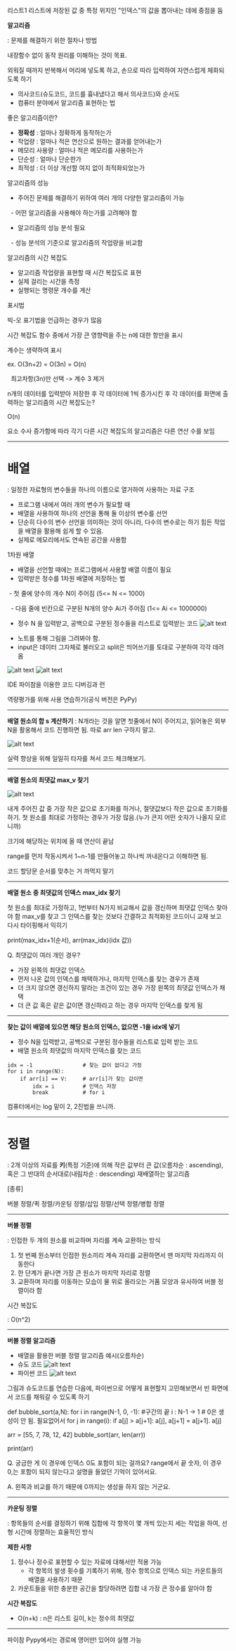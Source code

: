 리스트1
리스트에 저장된 값 중 특정 위치인 "인덱스"의 값을 뽑아내는 데에 중점을 둠

**알고리즘**

: 문제를 해결하기 위한 절차나 방법



내장함수 없이 동작 원리를 이해하는 것이 목표.

외워질 때까지 반복해서 머리에 넣도록 하고, 손으로 따라 입력하여 자연스럽게 체화되도록 하기



* 의사코드(슈도코드, 코드를 흉내냈다고 해서 의사코드)와 순서도
* 컴퓨터 분야에서 알고리즘 표현하는 법

좋은 알고리즘이란?

* **정확성** : 얼마나 정확하게 동작하는가
* 작업량 : 얼마나 적은 연산으로 원하는 결과를 얻어내는가
* 메모리 사용량 : 얼마나 적은 메모리를 사용하는가
* 단순성 : 얼마나 단순한가
* 최적성 : 더 이상 개선할 여지 없이 최적화되었는가



알고리즘의 성능

* 주어진 문제를 해결하기 위하여 여러 개의 다양한 알고리즘이 가능

 	- 어떤 알고리즘을 사용해야 하는가를 고려해야 함

* 알고리즘의 성능 분석 필요

 	- 성능 분석의 기준으로 알고리즘의 작업량을 비교함



알고리즘의 시간 복잡도

* 알고리즘 작업량을 표현할 때 시간 복잡도로 표현
* 실제 걸리는 시간을 측정
* 실행되는 명령문 개수를 계산



표시법

빅-오 표기법을 언급하는 경우가 많음

시간 복잡도 함수 중에서 가장 큰 영향력을 주는 n에 대한 항만을 표시

계수는 생략하여 표시



ex. O(3n+2) = O(3n) = O(n)

           최고차항(3n)만 선택 -> 계수 3 제거



n개의 데이터를 입력받아 저장한 후 각 데이터에 1씩 증가시킨 후 각 데이터를 화면에 출력하는 알고리즘의 시간 복잡도는?

O(n)



요소 수사 증가함에 따라 각기 다른 시간 복잡도의 알고리즘은 다른 연산 수를 보임



---



# **배열**



: 일정한 자료형의 변수들을 하나의 이름으로 열거하여 사용하는 자료 구조



* 프로그램 내에서 여러 개의 변수가 필요할 때
* 배열을 사용하여 하나의 선언을 통해 둘 이상의 변수를 선언
* 단순히 다수의 변수 선언을 의미하는 것이 아니라, 다수의 변수로는 하기 힘든 작업을 배열을 활용해 쉽게 할 수 있음.
* 실제로 메모리에서도 연속된 공간을 사용함



1차원 배열

* 배열을 선언할 때에는 프로그램에서 사용할 배열 이름이 필요
* 입력받은 정수를 1차원 배열에 저장하는 법

 - 첫 줄에 양수의 개수 N이 주어짐 (5<= N <= 1000)

  - 다음 줄에 빈칸으로 구분된 N개의 양수 Ai가 주어짐 (1<= Ai <= 1000000)

* 정수 N 을 입력받고, 공백으로 구분된 정수들을 리스트로 입력받는 코드
![alt text](image-1.png)

- 노트를 통해 그림을 그려봐야 함.
- input은 데이터 그자체로 불러오고 split은 띄어쓰기를 토대로 구분하여 각각 데려옴

![alt text](image-2.png)
![alt text](image-3.png)

IDE 파이참을 이용한 코드 디버깅과 런

역량평가를 위해 사용 연습하기(공식 버전은 PyPy)

---

**배열 원소의 합 s 계산하기**
: N개라는 것을 알면 첫줄에서 N이 주어지고, 읽어놓은 외부 N을 활옹해서 코드 진행하면 됨. 따로 arr len 구하지 말고.

![alt text](image-4.png)

실력 향상을 위해 일일히 타자를 쳐서 코드 체크해보기.

---

**배열 원소의 최댓값 max_v 찾기**

![alt text](image-5.png)

내게 주어진 값 중 가장 작은 값으로 초기화를 하거나, 절댓값보다 작은 값으로 초기화를 하기.
첫 원소를 최대로 가정하는 경우가 가장 많음.(누가 큰지 어떤 숫자가 나올지 모르니까)

크기에 해당하는 위치에 올 때 연산이 끝남

range를 먼저 작동시켜서 1~n-1를 만들어놓고 하나씩 꺼내온다고 이해하면 됨.

코드 할당문 순서를 맞추는 거 까먹지 말기

---

**배열 원소 중 최댓값의 인덱스 max_idx 찾기**

첫 원소를 최대로 가정하고, 1번부터 N가지 비교해서 값을 갱신하며 최댓값 인덱스 찾아야 함
max_v를 찾고 그 인덱스를 찾는 것보다 간결하고 최적화된 코드이니 교재 보고 다시 타이핑해서 익히기

print(max_idx+1(순서), arr(max_idx)(idx 값))

Q. 최댓값이 여러 개인 경우?
- 가장 왼쪽의 최댓값 인덱스
- 먼저 나온 값의 인덱스를 채택하거나, 마지막 인덱스를 찾는 경우가 존재
- 더 크지 않으면 갱신하지 말라는 조건이 있는 경우 가장 왼쪽의 최댓값 인덱스가 채택
- 더 큰 값 혹은 같은 값이면 갱신하라고 하는 경우 마지막 인덱스를 찾게 됨

---
**찾는 값이 배열에 있으면 해당 원소의 인덱스, 없으면 -1을 idx에 넣기**
- 정수 N을 입력받고, 공백으로 구분된 정수들을 리스트로 입력 받는 코드
- 배열 원소의 최댓값의 마지막 인덱스를 찾는 코드
```
idx = -1                # 찾는 값이 없다고 가정
for i in range(N):    
    if arr[i] == V:     # arr[i]가 찾는 값이면
        idx = i         # 인덱스 저장
        break           # for i
```


컴퓨터에서는 log 밑이 2, 2진법을 쓰니까.

---
# 정렬

: 2개 이상의 자료를 **키**(특정 기준)에 의해 작은 값부터 큰 값(오름차순 : ascending), 혹은 그 반대의 순서대로(내림차순 : descending) 재배열하는 알고리즘


[종류]

버블 정렬/퀵 정렬/카운팅 정렬/삽입 정렬/선택 정렬/병합 정렬

---
**버블 정렬**

: 인접한 두 개의 원소를 비교하며 자리를 계속 교환하는 방식

1. 첫 번째 원소부터 인접한 원소끼리 계속 자리를 교환하면서 맨 마지막 자리까지 이동한다
2. 한 단계가 끝나면 가장 큰 원소가 마지막 자리로 정렬
3. 교환하며 자리를 이동하는 모습이 물 위로 올라오는 거품 모양과 유사하여 버블 정렬이라 함

시간 복잡도

: O(n^2)

---
**버블 정렬 알고리즘**

- 배열을 활용한 버블 정렬 알고리즘 예시(오름차순)
- 슈도 코드
![alt text](image-6.png)
- 파이썬 코드
![alt text](image-7.png)

그림과 슈도코드를 연습한 다음에, 파이썬으로 어떻게 표현할지 고민해보면서 빈 화면에서 코드를 채워갈 수 있도록 하기

def bubble_sort(a,N):
  for i in range(N-1, 0, -1): #구간의 끝 i : N-1 -> 1 # 0은 생성이 안 됨. 필요없어서
    for j in range(i): 
      if a[j] > a[j+1]:
        a[j], a[j+1] = a[j+1]. a[j]

arr = [55, 7, 78, 12, 42]
bubble_sort(arr, len(arr))

print(arr)


Q. 궁금한 게 이 경우에 인덱스 0도 포함이 되는 걸까요? range에서 끝 숫자, 이 경우 0,는 포함이 되지 않는다고 설명을 들었던 기억이 있어서요.

A. 왼쪽과 비교를 하기 때문에 0까지는 생성을 하지 않는 거군요.

---

**카운팅 정렬**

: 항목들의 순서를 결정하기 위해 집합에 각 항목이 몇 개씩 있는지 세는 작업을 하여, 선형 시간에 정렬하는 효율적인 방식

**제한 사항**

1. 정수나 정수로 표현할 수 있는 자료에 대해서만 적용 가능
   - 각 항목의 발생 횟수를 기록하기 위해, 정수 항목으로 인덱스 되는 카운트들의 배열을 사용하기 때문
2. 카운트들을 위한 충분한 공간을 할당하려면 집합 내 가장 큰 정수를 알아야 함

**시간 복잡도**
- O(n+k) : n은 리스트 길이, k는 정수의 최댓값
  
---
파이참 Pypy에서는 경로에 영어만! 있어야 실행 가능

